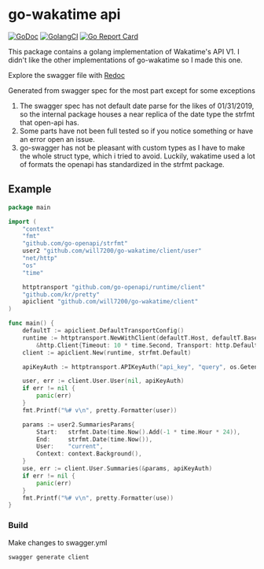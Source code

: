 # go-wakatime api
[![GoDoc](https://godoc.org/github.com/will7200/go-wakatime?status.svg)](http://godoc.org/github.com/will7200/go-wakatime)
[![GolangCI](https://golangci.com/badges/github.com/will7200/go-wakatime.svg)](https://golangci.com)
[![Go Report Card](https://goreportcard.com/badge/github.com/will7200/go-wakatime)](https://goreportcard.com/report/github.com/will7200/go-wakatime)

This package contains a golang implementation of Wakatime's API V1. I didn't like the other implementations of go-wakatime so I made this one. 

Explore the swagger file with [Redoc](https://rebilly.github.io/ReDoc/?url=https://raw.githubusercontent.com/will7200/go-wakatime/master/swagger.yml)

Generated from swagger spec for the most part except for some exceptions
1. The swagger spec has not default date parse for the likes of 01/31/2019, so the internal package houses a near replica
of the date type the strfmt that open-api has.
2. Some parts have not been full tested so if you notice something or have an error open an issue.
3. go-swagger has not be pleasant with custom types as I have to make the whole struct type, which i tried to avoid.
Luckily, wakatime used a lot of formats the openapi has standardized in the strfmt package.
## Example

```go
package main

import (
	"context"
	"fmt"
	"github.com/go-openapi/strfmt"
	user2 "github.com/will7200/go-wakatime/client/user"
	"net/http"
	"os"
	"time"

	httptransport "github.com/go-openapi/runtime/client"
	"github.com/kr/pretty"
	apiclient "github.com/will7200/go-wakatime/client"
)

func main() {
	defaultT := apiclient.DefaultTransportConfig()
	runtime := httptransport.NewWithClient(defaultT.Host, defaultT.BasePath, defaultT.Schemes,
		&http.Client{Timeout: 10 * time.Second, Transport: http.DefaultTransport})
	client := apiclient.New(runtime, strfmt.Default)

	apiKeyAuth := httptransport.APIKeyAuth("api_key", "query", os.Getenv("WAKATIME_API_KEY"))

	user, err := client.User.User(nil, apiKeyAuth)
	if err != nil {
		panic(err)
	}
	fmt.Printf("%# v\n", pretty.Formatter(user))

	params := user2.SummariesParams{
		Start:   strfmt.Date(time.Now().Add(-1 * time.Hour * 24)),
		End:     strfmt.Date(time.Now()),
		User:    "current",
		Context: context.Background(),
	}
	use, err := client.User.Summaries(&params, apiKeyAuth)
	if err != nil {
		panic(err)
	}
	fmt.Printf("%# v\n", pretty.Formatter(use))
}

```

### Build

Make changes to swagger.yml
```bash
swagger generate client
```



